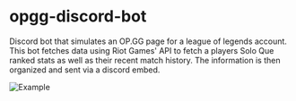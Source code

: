 # opgg-discord-bot

Discord bot that simulates an OP.GG page for a league of legends account.
This bot fetches data using Riot Games' API to fetch a players Solo Que ranked stats as well as their recent match history.
The information is then organized and sent via a discord embed.


![Example](https://gyazo.com/6d7d8fc787fa37af1f56f3822ec8d9e3)

